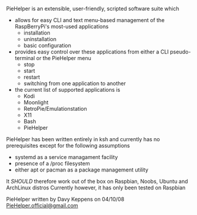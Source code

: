 PieHelper is an extensible, user-friendly, scripted software suite which

* allows for easy CLI and text menu-based management of the RaspBerryPi's most-used applications
	- installation
	- uninstallation
	- basic configuration
* provides easy control over these applications from either a CLI pseudo-terminal or the PieHelper menu
	- stop
	- start
	- restart
	- switching from one application to another
* the current list of supported applications is 
	- Kodi
	- Moonlight
	- RetroPie/Emulationstation
	- X11
	- Bash
	- PieHelper

PieHelper has been written entirely in ksh and currently has no prerequisites
except for the following assumptions 

* systemd as a service managament facility
* presence of a /proc filesystem
* either apt or pacman as a package management utility

It *SHOULD* therefore work out of the box on Raspbian, Noobs, Ubuntu and ArchLinux distros
Currently however, it has only been tested on Raspbian

PieHelper written by Davy Keppens on 04/10/08
PieHelper.official@gmail.com

